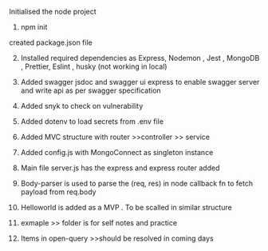 Initialised the node project

1. npm init

created package.json file

2. Installed required dependencies as Express, Nodemon , Jest , MongoDB , Prettier, Eslint , husky (not working in local)

3. Added swagger jsdoc and swagger ui express to enable swagger server and write api as per swagger specification

4. Added snyk to check on vulnerability

5. Added dotenv to load secrets from .env file

6. Added MVC structure with router >>controller >> service

7. Added config.js with MongoConnect as singleton instance

8. Main file server.js has the express and express router added

9. Body-parser is used to parse the (req, res) in node callback fn to fetch payload from req.body

10. Helloworld is added as a MVP . To be scalled in similar structure

11. exmaple >> folder is for self notes and practice

12. Items in open-query >>should be resolved in coming days
